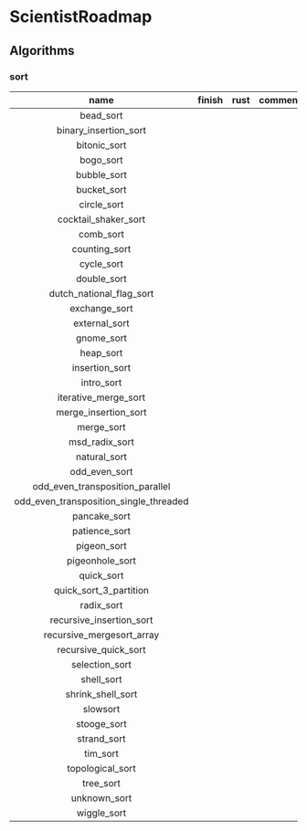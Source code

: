 # ScientistRoadmap
## Algorithms
### sort
| name | finish | rust | comments |
| :---: | :---: | :---: | :---: |
|bead_sort |   |   |   |
|binary_insertion_sort |   |   |   |
|bitonic_sort |   |   |   |
|bogo_sort |   |   |   |
|bubble_sort |   |   |   |
|bucket_sort |   |   |   |
|circle_sort |   |   |   |
|cocktail_shaker_sort |   |   |   |
|comb_sort |   |   |   |
|counting_sort |   |   |   |
|cycle_sort |   |   |   |
|double_sort |   |   |   |
|dutch_national_flag_sort |   |   |   |
|exchange_sort |   |   |   |
|external_sort |   |   |   |
|gnome_sort |   |   |   |
|heap_sort |   |   |   |
|insertion_sort |   |   |   |
|intro_sort |   |   |   |
|iterative_merge_sort |   |   |   |
|merge_insertion_sort |   |   |   |
|merge_sort |   |   |   |
|msd_radix_sort |   |   |   |
|natural_sort |   |   |   |
|odd_even_sort |   |   |   |
|odd_even_transposition_parallel |   |   |   |
|odd_even_transposition_single_threaded |   |   |   |
|pancake_sort |   |   |   |
|patience_sort |   |   |   |
|pigeon_sort |   |   |   |
|pigeonhole_sort |   |   |   |
|quick_sort |   |   |   |
|quick_sort_3_partition |   |   |   |
|radix_sort |   |   |   |
|recursive_insertion_sort |   |   |   |
|recursive_mergesort_array |   |   |   |
|recursive_quick_sort |   |   |   |
|selection_sort |   |   |   |
|shell_sort |   |   |   |
|shrink_shell_sort |   |   |   |
|slowsort |   |   |   |
|stooge_sort |   |   |   |
|strand_sort |   |   |   |
|tim_sort |   |   |   |
|topological_sort |   |   |   |
|tree_sort |   |   |   |
|unknown_sort |   |   |   |
|wiggle_sort |   |   |   |

